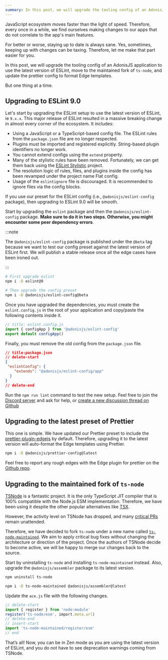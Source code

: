 ```yaml
---
summary: In this post, we will upgrade the tooling config of an AdonisJS application to use the latest version of ESLint, move to the maintained fork of TSNode, and update the prettier config to format Edge templates.
---
```


JavaScript ecosystem moves faster than the light of speed. Therefore, every once in a while, we find ourselves making changes to our apps that do not correlate to the app's main features.

For better or worse, staying up to date is always sane. Yes, sometimes, keeping up with changes can be taxing. Therefore, let me make that part easier for you.

In this post, we will upgrade the tooling config of an AdonisJS application to use the latest version of ESLint, move to the maintained fork of `ts-node`, and update the prettier config to format Edge templates.

But one thing at a time.

## Upgrading to ESLint 9.0

Let's start by upgrading the ESLint setup to use the latest version of ESLint, ie `9.x.x`. This major release of ESLint resulted in a massive breaking change in almost every corner of the ecosystem. It includes:

- Using a JavaScript or a TypeScript-based config file. The ESLint rules from the `package.json` file are no longer respected.
- Plugins must be imported and registered explicitly. String-based plugin identifiers no longer work.
- You cannot extend configs using the `extend` property.
- Many of the stylistic rules have been removed. Fortunately, we can get them back using the [ESLint Stylistic](https://eslint.style/) project.
- The resolution logic of rules, files, and plugins inside the config has been revamped under the project name Flat config.
- Usage of the `eslintignore` file is discouraged. It is recommended to ignore files via the config blocks.

If you use our preset for the ESLint config (i.e., `@adonisjs/eslint-config` package), then upgrading to ESLint 9.0 will be smooth. 

Start by upgrading the `eslint` package and then the `@adonisjs/eslint-config` package. **Make sure to do it in two steps. Otherwise, you might encounter some peer dependency errors**.


:::note

The `@adonisjs/eslint-config` package is published under the `@beta` tag because we want to test our config preset against the latest version of ESLint first. We will publish a stable release once all the edge cases have been ironed out.

:::

```sh
# First upgrade eslint
npm i -D eslint@9

# Then upgrade the config preset
npm i -D @adonisjs/eslint-config@beta
```

Once you have upgraded the dependencies, you must create the `eslint.config.js` in the root of your application and copy/paste the following contents inside it.

```ts
// title: eslint.config.js
import { configApp } from '@adonisjs/eslint-config'
export default configApp()
```

Finally, you must remove the old config from the `package.json` file.

```json
// title:package.json
// delete-start
{
 "eslintConfig": {
    "extends": "@adonisjs/eslint-config/app"
  }
}
// delete-end
```

Run the `npm run lint` command to test the new setup. Feel free to join the [Discord server](https://discord.gg/vDcEjq6) and ask for help, or [create a new discussion thread on Github](https://github.com/orgs/adonisjs/discussions/new?category=help)

## Upgrading to the latest preset of Prettier

This one is simple. We have updated our Prettier preset to include the [prettier-plugin-edgejs](https://github.com/sajansharmanz/prettier-plugin-edgejs) by default. Therefore, upgrading it to the latest version will auto-format the Edge templates using Prettier. 

```sh
npm i -D @adonisjs/prettier-config@latest
```

Feel free to report any rough edges with the Edge plugin for prettier on the [Github repo](https://github.com/sajansharmanz/prettier-plugin-edgejs).

## Upgrading to the maintained fork of `ts-node`

[TSNode](https://typestrong.org/ts-node/) is a fantastic project. It is the only TypeScript JIT compiler that is 100% compatible with the Node.js ESM implementation. Therefore, we have been using it despite the other popular alternatives like [TSX](https://tsx.is/).

However, the activity level on TSNode has dropped, and many [critical PRs](https://github.com/TypeStrong/ts-node/pull/2073) remain unattended.  

Therefore, we have decided to fork `ts-node` under a new name called [`ts-node-maintained`](https://github.com/thetutlage/ts-node-maintained). We aim to apply critical bug fixes without changing the architecture or direction of the project. Once the authors of TSNode decide to become active, we will be happy to merge our changes back to the source.

Start by uninstalling `ts-node` and installing `ts-node-maintained` instead. Also, upgrade the `@adonisjs/assembler` package to its latest version.

```sh
npm uninstall ts-node

npm i -D ts-node-maintained @adonisjs/assembler@latest
```

Update the `ace.js` file with the following changes.

```ts
// delete-start
import { register } from 'node:module'
register('ts-node/esm', import.meta.url)
// delete-end
// insert-start
import 'ts-node-maintained/register/esm'
// end
```

That’s all! Now, you can be in Zen mode as you are using the latest version of ESLint, and you do not have to see deprecation warnings coming from TSNode.
